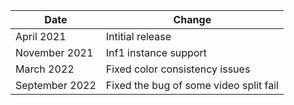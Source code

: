 | Date          | Change            |
|---------------|-------------------|
| April 2021    | Intitial release  |
| November 2021 | Inf1 instance support|
| March 2022    | Fixed color consistency issues|
| September 2022 | Fixed the bug of some video split fail|